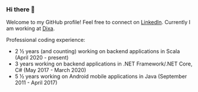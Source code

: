 ### Hi there 👋

Welcome to my GitHub profile! Feel free to connect on [LinkedIn](https://www.linkedin.com/in/jospint/). Currently I am working at [Dixa](https://github.com/dixahq).

Professional coding experience:
- 2 ½ years (and counting) working on backend applications in Scala (April 2020 - present)
- 3 years working on backend applications in .NET Framework/.NET Core, C# (May 2017 - March 2020)
- 5 ½ years working on Android mobile applications in Java (September 2011 - April 2017)
